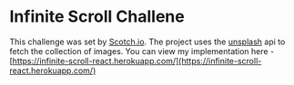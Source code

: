 # Infinite Scroll Challene

This challenge was set by [Scotch.io](https://scotch.io/bar-talk/code-challenge-16-infinite-scroll-unsplash-gallery).
The project uses the [unsplash](https://unsplash.com/developers) api to fetch the collection of images.
You can view my implementation here - [https://infinite-scroll-react.herokuapp.com/](https://infinite-scroll-react.herokuapp.com/)

